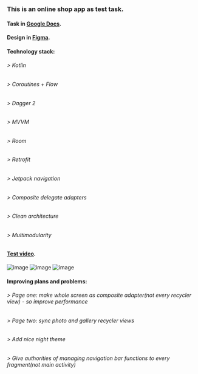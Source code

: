 ### This is an online shop app as test task.
#### Task in [Google Docs](https://docs.google.com/document/d/1X92XL_aIOJzmk87Tg2rqqE836jHXjR-M/edit?rtpof=true&sd=true).
#### Design in [Figma](https://www.figma.com/file/H0SE8wvK5kIhQlZVxp0BNj/Online-Shop-Satria-Adhi-Pradana-(Community)?node-id=0%3A1&t=4IV5yRGaED9xPj1v-0).

#### Technology stack:
###### > Kotlin
###### > Coroutines + Flow
###### > Dagger 2
###### > MVVM
###### > Room
###### > Retrofit
###### > Jetpack navigation
###### > Composite delegate adapters
###### > Clean architecture
###### > Multimodularity

#### [Test video](https://www.youtube.com/watch?v=55Nk-y536ks).
![image](https://user-images.githubusercontent.com/72737016/227374158-8f695cf0-5475-46f1-8fb5-8b195ce4bce4.png)
![image](https://user-images.githubusercontent.com/72737016/227374366-a0614aaa-c414-4f4f-ae07-839d249d8b2c.png)
![image](https://user-images.githubusercontent.com/72737016/227374455-a2b430ae-aa60-4276-bff9-cef5e754bd9a.png)


#### Improving plans and problems:
###### > Page one: make whole screen as composite adapter(not every recycler view) - so improve performance
###### > Page two: sync photo and gallery recycler views
###### > Add nice night theme
###### > Give authorities of managing navigation bar functions to every fragment(not main activity)



